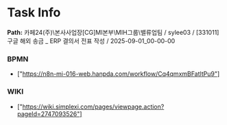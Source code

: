 # Task Info

**Path:** 카페24(주)\본사사업장\[CG]MI본부\MIH그룹\밸류업팀 / sylee03 / [331011] 구글 해외 송금 _ ERP 결의서 전표 작성 / 2025-09-01_00-00-00

### BPMN
- ["https://n8n-mi-016-web.hanpda.com/workflow/Cq4qmxmBFatltPu9"]

### WIKI
- ["https://wiki.simplexi.com/pages/viewpage.action?pageId=2747093526"]

